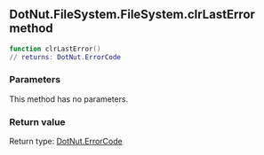 ## DotNut.FileSystem.FileSystem.clrLastError method


```lua
function clrLastError()
// returns: DotNut.ErrorCode
```


### Parameters

This method has no parameters.

### Return value

Return type: [DotNut.ErrorCode](../../../DotNut/ErrorCode.md)

